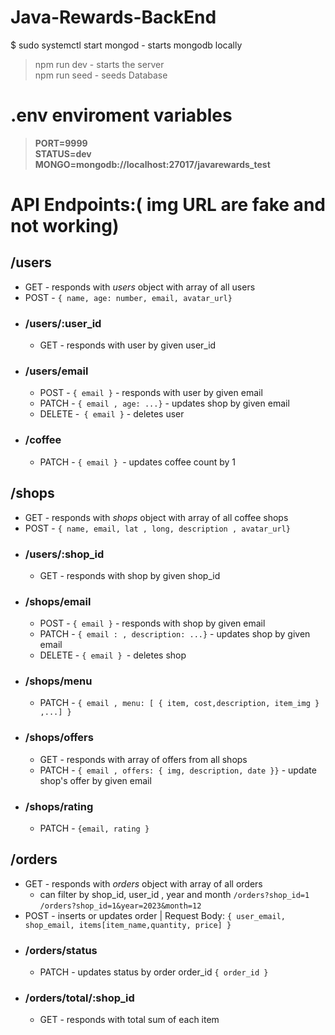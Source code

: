 # Java-Rewards-BackEnd

$ sudo systemctl start mongod - starts mongodb locally

> npm run dev - starts the server  
 npm run seed - seeds Database

# .env enviroment variables
> **PORT=9999**  
> **STATUS=dev**  
> **MONGO=mongodb://localhost:27017/javarewards_test**


# API Endpoints:( **img URL are fake and not working**)

## /users  
- GET - responds with *users* object with array of all users
- POST - `{ name, age: number, email, avatar_url}`
- ### /users/:user_id
    - GET - responds with user by given user_id
- ### /users/email
    - POST - `{ email }` - responds with user by given email
    - PATCH - `{ email , age: ...}` - updates shop by given email
    - DELETE -` { email }` - deletes user
- ### /coffee
    - PATCH - `{ email } `- updates coffee count by 1
## /shops
- GET - responds with *shops* object with array of all coffee shops
- POST - `{ name, email, lat , long, description , avatar_url}`
- ### /users/:shop_id
    - GET - responds with shop by given shop_id
- ### /shops/email
    - POST - `{ email }` - responds with shop by given email
    - PATCH - `{ email : , description: ...}` - updates shop by given email
    - DELETE - `{ email } `- deletes shop
- ### /shops/menu
    - PATCH - `{ email , menu: [ { item, cost,description, item_img } ,...] }`
- ### /shops/offers
    - GET - responds with array of offers from all shops
    - PATCH - `{ email , offers: { img, description, date }}` - update shop's offer by given email
- ### /shops/rating
    - PATCH - `{email, rating }`
## /orders
- GET - responds with *orders* object with array of all orders
    - can filter by shop_id, user_id , year and month `/orders?shop_id=1` `/orders?shop_id=1&year=2023&month=12` 
- POST - inserts or updates order | Request Body: `{ user_email, shop_email, items[item_name,quantity, price] } `
- ### /orders/status
    - PATCH - updates status by order order_id `{ order_id }`
- ### /orders/total/:shop_id
    - GET - responds with total sum of each item
